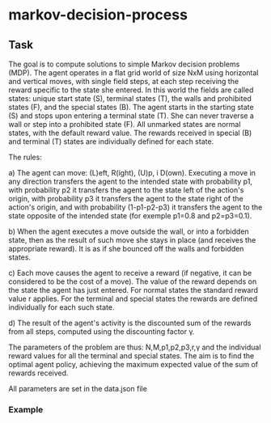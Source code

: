 # markov-decision-process
## Task
The goal is to compute solutions to simple Markov decision problems (MDP). The agent operates in a flat grid world of size NxM using horizontal and vertical moves, with single field steps, at each step receiving the reward specific to the state she entered. In this world the fields are called states: unique start state (S), terminal states (T), the walls and prohibited states (F), and the special states (B). The agent starts in the starting state (S) and stops upon entering a terminal state (T). She can never traverse a wall or step into a prohibited state (F). All unmarked states are normal states, with the default reward value. The rewards received in special (B) and terminal (T) states are individually defined for each state. 

The rules:

a) The agent can move: (L)eft, R(ight), (U)p, i D(own). Executing a move in any direction transfers the agent to the intended state             with probability p1, with probability p2 it transfers the agent to the state left of the action's origin, with probability p3 it transfers the agent to the state right of the action's origin, and with probability (1-p1-p2-p3) it transfers the agent to the    state opposite of the intended state (for exemple p1=0.8 and p2=p3=0.1).

b) When the agent executes a move outside the wall, or into a forbidden state, then as the result of such move she stays in place (and receives the appropriate reward). It is as if she bounced off the walls and forbidden states. 

c) Each move causes the agent to receive a reward (if negative, it can be considered to be the cost of a move). The value of the reward depends on the state the agent has just entered. For normal states the standard reward value r applies. For the terminal and special states the rewards are defined individually for each such state. 

d) The result of the agent's activity is the discounted sum of the rewards from all steps, computed using the discounting factor γ.

The parameters of the problem are thus: N,M,p1,p2,p3,r,γ and the individual reward values for all the terminal and special states.
The aim is to find the optimal agent policy, achieving the maximum expected value of the sum of rewards received. 

All parameters are set in the data.json file

### Example
